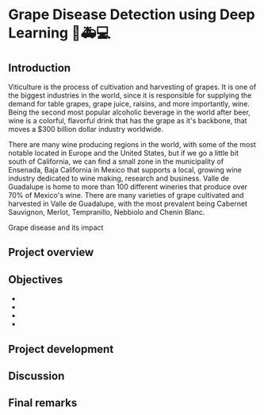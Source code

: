 # **Grape Disease Detection using Deep Learning 🍇:ambulance:💻** 

## **Introduction**

Viticulture is the process of cultivation and harvesting of grapes. It is one of the biggest industries in the world, since it is responsible for supplying the demand for table grapes, grape juice, raisins, and more importantly, wine. Being the second most popular alcoholic beverage in the world after beer, wine is a colorful, flavorful drink that has the grape as it's backbone, that moves a \$300 billion dollar industry worldwide.

There are many wine producing regions in the world, with some of the most notable located in Europe and the United States, but if we go a little bit south of California, we can find a small zone in the municipality of Ensenada, Baja California in Mexico that supports a local, growing wine industry dedicated to wine making, research and business. Valle de Guadalupe is home to more than 100 different wineries that produce over 70% of Mexico's wine. There are many varieties of grape cultivated and harvested in Valle de Guadalupe, with the most prevalent being Cabernet Sauvignon, Merlot, Tempranillo, Nebbiolo and Chenin Blanc.

Grape disease and its impact

## **Project overview**



## **Objectives**
-
-
-
-

## **Project development**



## **Discussion**



## **Final remarks**
